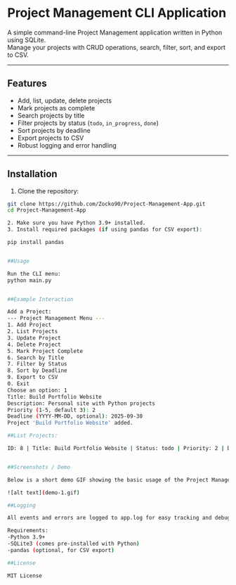 # Project Management CLI Application

A simple command-line Project Management application written in Python using SQLite.  
Manage your projects with CRUD operations, search, filter, sort, and export to CSV.

---

## Features

- Add, list, update, delete projects
- Mark projects as complete
- Search projects by title
- Filter projects by status (`todo`, `in_progress`, `done`)
- Sort projects by deadline
- Export projects to CSV
- Robust logging and error handling

---

## Installation

1. Clone the repository:

```bash
git clone https://github.com/Zocko90/Project-Management-App.git
cd Project-Management-App

2. Make sure you have Python 3.9+ installed.
3. Install required packages (if using pandas for CSV export):

pip install pandas


##Usage

Run the CLI menu:
python main.py


##Example Interaction

Add a Project:
--- Project Management Menu ---
1. Add Project
2. List Projects
3. Update Project
4. Delete Project
5. Mark Project Complete
6. Search by Title
7. Filter by Status
8. Sort by Deadline
9. Export to CSV
0. Exit
Choose an option: 1
Title: Build Portfolio Website
Description: Personal site with Python projects
Priority (1-5, default 3): 2
Deadline (YYYY-MM-DD, optional): 2025-09-30
Project 'Build Portfolio Website' added.

##List Projects:

ID: 8 | Title: Build Portfolio Website | Status: todo | Priority: 2 | Deadline: 2025-09-30


##Screenshots / Demo

Below is a short demo GIF showing the basic usage of the Project Management CLI application:

![alt text](demo-1.gif)

##Logging

All events and errors are logged to app.log for easy tracking and debugging.

Requirements:
-Python 3.9+
-SQLite3 (comes pre-installed with Python)
-pandas (optional, for CSV export)

##License

MIT License